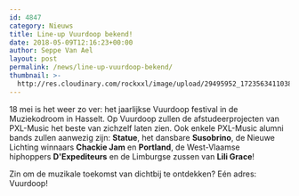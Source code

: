```yaml
---
id: 4847
category: Nieuws
title: Line-up Vuurdoop bekend!
date: 2018-05-09T12:16:23+00:00
author: Seppe Van Ael
layout: post
permalink: /news/line-up-vuurdoop-bekend/
thumbnail: >-
  http://res.cloudinary.com/rockxxl/image/upload/29495952_1723563411038594_9077421918490984448_n.png
---
```

18 mei is het weer zo ver: het jaarlijkse Vuurdoop festival in de Muziekodroom in Hasselt. Op Vuurdoop zullen de afstudeerprojecten van PXL-Music het beste van zichzelf laten zien. Ook enkele PXL-Music alumni bands zullen aanwezig zijn: **Statue**, het dansbare **Susobrino**, de Nieuwe Lichting winnaars **Chackie Jam** en **Portland**, de West-Vlaamse hiphoppers **D'Expediteurs** en de Limburgse zussen van **Lili Grace**!

Zin om de muzikale toekomst van dichtbij te ontdekken? Eén adres: Vuurdoop!
